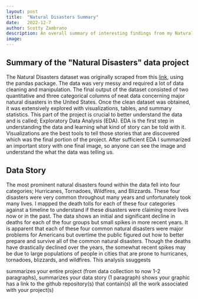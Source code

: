 ```yaml
---
layout: post
title:  "Natural Disasters Summary"
date:   2022-12-7
author: Scotty Zambrano
description: An overall summary of interesting findings from my Natural Disasters data. 
image: 
---
```


## Summary of the "Natural Disasters" data project
The Natural Disasters dataset was originally scraped from this [link](https://en.wikipedia.org/wiki/List_of_natural_disasters_in_the_United_States), using the pandas package. The data was very messy and required a lot of data cleaning and manipulation. The final output of the dataset consisted of two quantitative and three categorical columns of neat data concerning major natural disasters in the United States. Once the clean dataset was obtained, it was extensively explored with visualizations, tables, and summary statistics. This part of the project is crucial to better understand the data and is called; Exploratory Data Analysis (EDA). 
EDA is the first step in understanding the data and learning what kind of story can be told with it. Visualizations are the best tools to tell those stories that are discovered which was the final portion of the project. After sufficient EDA I summarized an important story with one final image, so anyone can see the image and understand the what the data was telling us. 

## Data Story
The most prominent natural disasters found within the data fell into four categories; Hurricanes, Tornadoes, Wildfires, and Blizzards. These four disasters were very common throughout many years and unfortunately took many lives. I mapped the death tolls for each of these four categories against a timeline to understand if these disasters were claiming more lives now or in the past. The data shows an initial and significant decline in deaths for each of the four groups but small spikes in more recent years. It is apparent that each of these four common natural disasters were major problems for Americans but overtime the public figured out how to better prepare and survive all of the common natural disasters. Though the deaths have drastically declined over the years, the somewhat recent spikes may be due to large populations of people in cities that are prone to hurricanes, tornadoes, blizzards, and wildfires. This analysis ssuggests 

summarizes your entire project (from data collection to now 1-2 paragraphs),
summarizes your data story (1 paragraph)
shows your graphic
has a link to the github repository(s) that contain(s) all the work associated with your project(s) 

